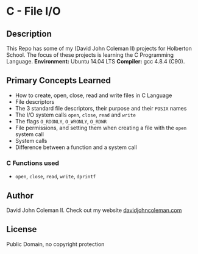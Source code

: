 # C - File I/O

## Description

This Repo has some of my (David John Coleman II) projects for Holberton School.
The focus of these projects is learning the C Programming Language.
__Environment:__ Ubuntu 14.04 LTS  __Compiler:__ gcc 4.8.4 (C90).

## Primary Concepts Learned

  * How to create, open, close, read and write files in C Language
  * File descriptors
  * The 3 standard file descriptors, their purpose and their ``POSIX`` names
  * The I/O system calls ``open``, ``close``, ``read`` and ``write``
  * The flags ``O_RDONLY``, ``O_WRONLY``, ``O_RDWR``
  * File permissions, and setting them when creating a file with the ``open``
  system call
  * System calls
  * Difference between a function and a system call

### C Functions used

* ``open``, ``close``, ``read``, ``write``, ``dprintf``

## Author

David John Coleman II.	Check out my website [davidjohncoleman.com](http://www.davidjohncoleman.com/)

## License

Public Domain, no copyright protection
